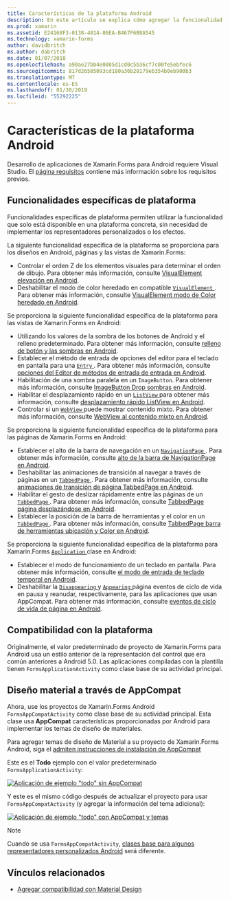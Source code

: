 ```yaml
---
title: Características de la plataforma Android
description: En este artículo se explica cómo agregar la funcionalidad específica de Android para las aplicaciones de Xamarin.Forms.
ms.prod: xamarin
ms.assetid: E24168F3-0138-4814-86EA-B467F6B8A545
ms.technology: xamarin-forms
author: davidbritch
ms.author: dabritch
ms.date: 01/07/2018
ms.openlocfilehash: a90ae27bb4e0085d1cd0c5b36cf7c00fe5ebfec6
ms.sourcegitcommit: 817d26585093cd180a36b28179eb354b0eb900b3
ms.translationtype: MT
ms.contentlocale: es-ES
ms.lasthandoff: 01/30/2019
ms.locfileid: "55292225"
---
```

# <a name="android-platform-features"></a>Características de la plataforma Android

Desarrollo de aplicaciones de Xamarin.Forms para Android requiere Visual Studio. El [página requisitos](~/get-started/installation.md) contiene más información sobre los requisitos previos.

## <a name="platform-specifics"></a>Funcionalidades específicas de plataforma

Funcionalidades específicas de plataforma permiten utilizar la funcionalidad que solo está disponible en una plataforma concreta, sin necesidad de implementar los representadores personalizados o los efectos.

La siguiente funcionalidad específica de la plataforma se proporciona para los diseños en Android, páginas y las vistas de Xamarin.Forms:

- Controlar el orden Z de los elementos visuales para determinar el orden de dibujo. Para obtener más información, consulte [VisualElement elevación en Android](visualelement-elevation.md).
- Deshabilitar el modo de color heredado en compatible [ `VisualElement` ](xref:Xamarin.Forms.VisualElement). Para obtener más información, consulte [VisualElement modo de Color heredado en Android](legacy-color-mode.md).

Se proporciona la siguiente funcionalidad específica de la plataforma para las vistas de Xamarin.Forms en Android:

- Utilizando los valores de la sombra de los botones de Android y el relleno predeterminado. Para obtener más información, consulte [relleno de botón y las sombras en Android](button-padding-shadow.md).
- Establecer el método de entrada de opciones del editor para el teclado en pantalla para una [ `Entry` ](xref:Xamarin.Forms.Entry). Para obtener más información, consulte [opciones del Editor de métodos de entrada de entrada en Android](entry-ime-options.md).
- Habilitación de una sombra paralela en un `ImageButton`. Para obtener más información, consulte [ImageButton Drop sombras en Android](imagebutton-drop-shadow.md).
- Habilitar el desplazamiento rápido en un [ `ListView` ](xref:Xamarin.Forms.ListView) para obtener más información, consulte [desplazamiento rápido ListView en Android](listview-fast-scrolling.md).
- Controlar si un [ `WebView` ](xref:Xamarin.Forms.WebView) puede mostrar contenido mixto. Para obtener más información, consulte [WebView al contenido mixto en Android](webview-mixed-content.md).

Se proporciona la siguiente funcionalidad específica de la plataforma para las páginas de Xamarin.Forms en Android:

- Establecer el alto de la barra de navegación en un [ `NavigationPage` ](xref:Xamarin.Forms.NavigationPage). Para obtener más información, consulte [alto de la barra de NavigationPage en Android](navigationpage-bar-height.md).
- Deshabilitar las animaciones de transición al navegar a través de páginas en un [ `TabbedPage` ](xref:Xamarin.Forms.TabbedPage). Para obtener más información, consulte [animaciones de transición de página TabbedPage en Android](tabbedpage-transition-animations.md).
- Habilitar el gesto de deslizar rápidamente entre las páginas de un [ `TabbedPage` ](xref:Xamarin.Forms.TabbedPage). Para obtener más información, consulte [TabbedPage página desplazándose en Android](tabbedpage-page-swiping.md).
- Establecer la posición de la barra de herramientas y el color en un [ `TabbedPage` ](xref:Xamarin.Forms.TabbedPage). Para obtener más información, consulte [TabbedPage barra de herramientas ubicación y Color en Android](tabbedpage-toolbar-placement-color.md).

Se proporciona la siguiente funcionalidad específica de la plataforma para Xamarin.Forms [ `Application` ](xref:Xamarin.Forms.Application) clase en Android:

- Establecer el modo de funcionamiento de un teclado en pantalla. Para obtener más información, consulte [el modo de entrada de teclado temporal en Android](soft-keyboard-input-mode.md).
- Deshabilitar la [ `Disappearing` ](xref:Xamarin.Forms.Page.Appearing) y [ `Appearing` ](xref:Xamarin.Forms.Page.Appearing) página eventos de ciclo de vida en pausa y reanudar, respectivamente, para las aplicaciones que usan AppCompat. Para obtener más información, consulte [eventos de ciclo de vida de página en Android](page-lifecycle-events.md).

## <a name="platform-support"></a>Compatibilidad con la plataforma

Originalmente, el valor predeterminado de proyecto de Xamarin.Forms para Android usa un estilo anterior de la representación del control que era común anteriores a Android 5.0. Las aplicaciones compiladas con la plantilla tienen `FormsApplicationActivity` como clase base de su actividad principal.

## <a name="material-design-via-appcompat"></a>Diseño material a través de AppCompat

Ahora, use los proyectos de Xamarin.Forms Android `FormsAppCompatActivity` como clase base de su actividad principal. Esta clase usa **AppCompat** características proporcionadas por Android para implementar los temas de diseño de materiales.

Para agregar temas de diseño de Material a su proyecto de Xamarin.Forms Android, siga el [admiten instrucciones de instalación de AppCompat](appcompat-material-design.md)

Este es el **Todo** ejemplo con el valor predeterminado `FormsApplicationActivity`:

[![](images/before-appcompat-sml.png "Aplicación de ejemplo \"todo\" sin AppCompat")](images/before-appcompat.png#lightbox "aplicación de ejemplo \"todo\" sin AppCompat")

Y este es el mismo código después de actualizar el proyecto para usar `FormsAppCompatActivity` (y agregar la información del tema adicional):

[![](images/post-appcompat-sml.png "Aplicación de ejemplo \"todo\" con AppCompat y temas")](images/post-appcompat.png#lightbox "aplicación de ejemplo \"todo\" con AppCompat y temas")

> [!NOTE]
> Cuando se usa `FormsAppCompatActivity`, [clases base para algunos representadores personalizados Android](~/xamarin-forms/app-fundamentals/custom-renderer/renderers.md) será diferente.

## <a name="related-links"></a>Vínculos relacionados

- [Agregar compatibilidad con Material Design](appcompat-material-design.md)

